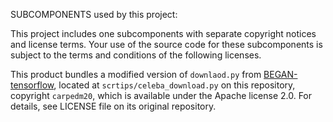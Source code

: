 SUBCOMPONENTS used by this project:

This project includes one subcomponents with separate copyright notices and license terms. Your use of the source code for these subcomponents is subject to the terms and conditions of the following licenses.

This product bundles a modified version of `downlaod.py` from [BEGAN-tensorflow](https://github.com/carpedm20/BEGAN-tensorflow), located at `scrtips/celeba_download.py` on this repository, copyright `carpedm20`, which is available under the Apache license 2.0. For details, see LICENSE file on its original repository.

